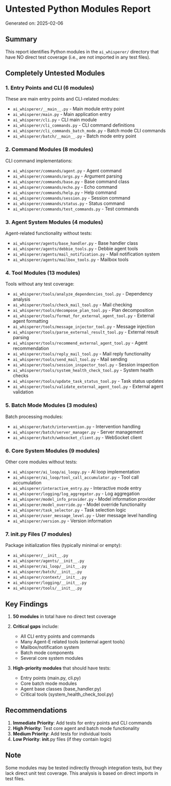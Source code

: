 # Untested Python Modules Report

Generated on: 2025-02-06

## Summary
This report identifies Python modules in the `ai_whisperer/` directory that have NO direct test coverage (i.e., are not imported in any test files).

## Completely Untested Modules

### 1. Entry Points and CLI (6 modules)
These are main entry points and CLI-related modules:
- `ai_whisperer/__main__.py` - Main module entry point
- `ai_whisperer/main.py` - Main application entry
- `ai_whisperer/cli.py` - CLI main module
- `ai_whisperer/cli_commands.py` - CLI command definitions
- `ai_whisperer/cli_commands_batch_mode.py` - Batch mode CLI commands
- `ai_whisperer/batch/__main__.py` - Batch mode entry point

### 2. Command Modules (8 modules)
CLI command implementations:
- `ai_whisperer/commands/agent.py` - Agent command
- `ai_whisperer/commands/args.py` - Argument parsing
- `ai_whisperer/commands/base.py` - Base command class
- `ai_whisperer/commands/echo.py` - Echo command
- `ai_whisperer/commands/help.py` - Help command
- `ai_whisperer/commands/session.py` - Session command
- `ai_whisperer/commands/status.py` - Status command
- `ai_whisperer/commands/test_commands.py` - Test commands

### 3. Agent System Modules (4 modules)
Agent-related functionality without tests:
- `ai_whisperer/agents/base_handler.py` - Base handler class
- `ai_whisperer/agents/debbie_tools.py` - Debbie agent tools
- `ai_whisperer/agents/mail_notification.py` - Mail notification system
- `ai_whisperer/agents/mailbox_tools.py` - Mailbox tools

### 4. Tool Modules (13 modules)
Tools without any test coverage:
- `ai_whisperer/tools/analyze_dependencies_tool.py` - Dependency analysis
- `ai_whisperer/tools/check_mail_tool.py` - Mail checking
- `ai_whisperer/tools/decompose_plan_tool.py` - Plan decomposition
- `ai_whisperer/tools/format_for_external_agent_tool.py` - External agent formatting
- `ai_whisperer/tools/message_injector_tool.py` - Message injection
- `ai_whisperer/tools/parse_external_result_tool.py` - External result parsing
- `ai_whisperer/tools/recommend_external_agent_tool.py` - Agent recommendation
- `ai_whisperer/tools/reply_mail_tool.py` - Mail reply functionality
- `ai_whisperer/tools/send_mail_tool.py` - Mail sending
- `ai_whisperer/tools/session_inspector_tool.py` - Session inspection
- `ai_whisperer/tools/system_health_check_tool.py` - System health checks
- `ai_whisperer/tools/update_task_status_tool.py` - Task status updates
- `ai_whisperer/tools/validate_external_agent_tool.py` - External agent validation

### 5. Batch Mode Modules (3 modules)
Batch processing modules:
- `ai_whisperer/batch/intervention.py` - Intervention handling
- `ai_whisperer/batch/server_manager.py` - Server management
- `ai_whisperer/batch/websocket_client.py` - WebSocket client

### 6. Core System Modules (9 modules)
Other core modules without tests:
- `ai_whisperer/ai_loop/ai_loopy.py` - AI loop implementation
- `ai_whisperer/ai_loop/tool_call_accumulator.py` - Tool call accumulation
- `ai_whisperer/interactive_entry.py` - Interactive mode entry
- `ai_whisperer/logging/log_aggregator.py` - Log aggregation
- `ai_whisperer/model_info_provider.py` - Model information provider
- `ai_whisperer/model_override.py` - Model override functionality
- `ai_whisperer/task_selector.py` - Task selection logic
- `ai_whisperer/user_message_level.py` - User message level handling
- `ai_whisperer/version.py` - Version information

### 7. __init__.py Files (7 modules)
Package initialization files (typically minimal or empty):
- `ai_whisperer/__init__.py`
- `ai_whisperer/agents/__init__.py`
- `ai_whisperer/ai_loop/__init__.py`
- `ai_whisperer/batch/__init__.py`
- `ai_whisperer/context/__init__.py`
- `ai_whisperer/logging/__init__.py`
- `ai_whisperer/tools/__init__.py`

## Key Findings

1. **50 modules** in total have no direct test coverage
2. **Critical gaps** include:
   - All CLI entry points and commands
   - Many Agent-E related tools (external agent tools)
   - Mailbox/notification system
   - Batch mode components
   - Several core system modules

3. **High-priority modules** that should have tests:
   - Entry points (main.py, cli.py)
   - Core batch mode modules
   - Agent base classes (base_handler.py)
   - Critical tools (system_health_check_tool.py)

## Recommendations

1. **Immediate Priority**: Add tests for entry points and CLI commands
2. **High Priority**: Test core agent and batch mode functionality
3. **Medium Priority**: Add tests for individual tools
4. **Low Priority**: __init__.py files (if they contain logic)

## Note
Some modules may be tested indirectly through integration tests, but they lack direct unit test coverage. This analysis is based on direct imports in test files.
